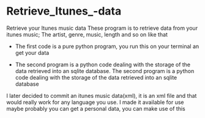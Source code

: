 # Retrieve_Itunes_-data

Retrieve your Itunes music data
These program is to retrieve data from your itunes music; The artist, genre, music, length and so on like that

- The first code is a pure python program, you run this on your terminal an get your data

- The second program is a python code dealing with the storage of the data retrieved into an sqlite database. The second program is a python code dealing with the storage of the data retrieved into an sqlite database
 
I later decided to commit an itunes music data(xml), it is an xml file and that would really work for any language you use. I made it available for use maybe probably you can get a personal data, you can make use of this

